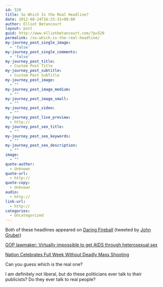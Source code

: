 ```yaml
---
id: 520
title: So Which Is the Real Headline?
date: 2012-08-24T16:25:31+00:00
author: Elliot Betancourt
layout: post
guid: http://www.elliotbetancourt.com/?p=520
permalink: /so-which-is-the-real-headline/
my-journey_post_single_image:
  - 'false'
my-journey_post_single_comments:
  - 'false'
my-journey_post_title:
  - Custom Post Title
my-journey_post_subtitle:
  - Custom Post SubTitle
my-journey_post_image:
  - ""
my-journey_post_image_medium:
  - ""
my-journey_post_image_small:
  - ""
my-journey_post_video:
  - ""
my-journey_post_live_preview:
  - http://
my-journey_post_seo_title:
  - ""
my-journey_post_seo_keywords:
  - ""
my-journey_post_seo_description:
  - ""
image:
  - ""
quote-author:
  - Unknown
quote-url:
  - http://
quote-copy:
  - Unknown
audio:
  - http://
link-url:
  - http://
categories:
  - Uncategorized
---
```

Both of these headlines appeared on <a href="http://daringfireball.net/" target="_blank">Daring Fireball</a> (tweeted by <a href="http://twitter.com/gruber" target="_blank" >John Gruber</a>)

<a href="http://daringfireball.net/linked/2012/08/24/virtually-impossible" target="_blank">GOP lawmaker: Virtually impossible to get AIDS through heterosexual sex</a>

<a href="http://daringfireball.net/linked/2012/08/24/onion-shooting" target="_blank">Nation Celebrates Full Week Without Deadly Mass Shooting</a>

Can you guess which is the real one?

I am definitely not liberal, but do these politicians ever talk to their publicists? Do they ever talk to real people?